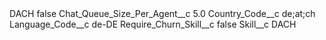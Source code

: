 <?xml version="1.0" encoding="UTF-8"?>
<CustomMetadata xmlns="http://soap.sforce.com/2006/04/metadata" xmlns:xsi="http://www.w3.org/2001/XMLSchema-instance" xmlns:xsd="http://www.w3.org/2001/XMLSchema">
    <label>DACH</label>
    <protected>false</protected>
    <values>
        <field>Chat_Queue_Size_Per_Agent__c</field>
        <value xsi:type="xsd:double">5.0</value>
    </values>
    <values>
        <field>Country_Code__c</field>
        <value xsi:type="xsd:string">de;at;ch</value>
    </values>
    <values>
        <field>Language_Code__c</field>
        <value xsi:type="xsd:string">de-DE</value>
    </values>
    <values>
        <field>Require_Churn_Skill__c</field>
        <value xsi:type="xsd:boolean">false</value>
    </values>
    <values>
        <field>Skill__c</field>
        <value xsi:type="xsd:string">DACH</value>
    </values>
</CustomMetadata>
